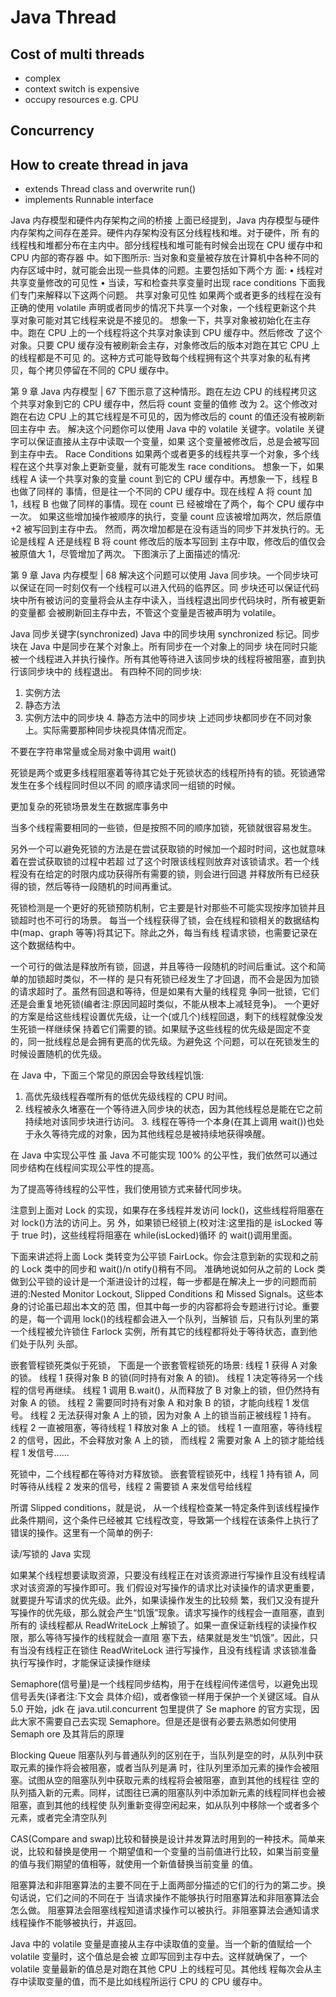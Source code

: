 # Java Thread


## Cost of multi threads

- complex
- context switch is expensive
- occupy resources e.g. CPU

## Concurrency


## How to create thread in java

- extends Thread class and overwrite run()
- implements Runnable interface 


Java 内存模型和硬件内存架构之间的桥接
上面已经提到，Java 内存模型与硬件内存架构之间存在差异。硬件内存架构没有区分线程栈和堆。对于硬件，所 有的线程栈和堆都分布在主内中。部分线程栈和堆可能有时候会出现在 CPU 缓存中和 CPU 内部的寄存器 中。如下图所示:
当对象和变量被存放在计算机中各种不同的内存区域中时，就可能会出现一些具体的问题。主要包括如下两个方
面:
• 线程对共享变量修改的可见性
• 当读，写和检查共享变量时出现 race conditions
下面我们专门来解释以下这两个问题。 共享对象可见性
如果两个或者更多的线程在没有正确的使用 volatile 声明或者同步的情况下共享一个对象，一个线程更新这个共 享对象可能对其它线程来说是不接见的。
想象一下，共享对象被初始化在主存中。跑在 CPU 上的一个线程将这个共享对象读到 CPU 缓存中。然后修改 了这个对象。只要 CPU 缓存没有被刷新会主存，对象修改后的版本对跑在其它 CPU 上的线程都是不可见 的。这种方式可能导致每个线程拥有这个共享对象的私有拷贝，每个拷贝停留在不同的 CPU 缓存中。
 
第 9 章 Java 内存模型 | 67
 下图示意了这种情形。跑在左边 CPU 的线程拷贝这个共享对象到它的 CPU 缓存中，然后将 count 变量的值修 改为 2。这个修改对跑在右边 CPU 上的其它线程是不可见的，因为修改后的 count 的值还没有被刷新回主存中 去。
解决这个问题你可以使用 Java 中的 volatile 关键字。volatile 关键字可以保证直接从主存中读取一个变量，如果 这个变量被修改后，总是会被写回到主存中去。
Race Conditions
如果两个或者更多的线程共享一个对象，多个线程在这个共享对象上更新变量，就有可能发生 race conditions。
想象一下，如果线程 A 读一个共享对象的变量 count 到它的 CPU 缓存中。再想象一下，线程 B 也做了同样的 事情，但是往一个不同的 CPU 缓存中。现在线程 A 将 count 加 1，线程 B 也做了同样的事情。现在 count 已 经被增在了两个，每个 CPU 缓存中一次。
如果这些增加操作被顺序的执行，变量 count 应该被增加两次，然后原值+2 被写回到主存中去。
然而，两次增加都是在没有适当的同步下并发执行的。无论是线程 A 还是线程 B 将 count 修改后的版本写回到 主存中取，修改后的值仅会被原值大 1，尽管增加了两次。
下图演示了上面描述的情况:
   
第 9 章 Java 内存模型 | 68
 解决这个问题可以使用 Java 同步块。一个同步块可以保证在同一时刻仅有一个线程可以进入代码的临界区。同 步块还可以保证代码块中所有被访问的变量将会从主存中读入，当线程退出同步代码块时，所有被更新的变量都 会被刷新回主存中去，不管这个变量是否被声明为 volatile。


Java 同步关键字(synchronized)
Java 中的同步块用 synchronized 标记。同步块在 Java 中是同步在某个对象上。所有同步在一个对象上的同步 块在同时只能被一个线程进入并执行操作。所有其他等待进入该同步块的线程将被阻塞，直到执行该同步块中的 线程退出。
有四种不同的同步块:
1. 实例方法
2. 静态方法
3. 实例方法中的同步块 4. 静态方法中的同步块
上述同步块都同步在不同对象上。实际需要那种同步块视具体情况而定。

不要在字符串常量或全局对象中调用 wait()

死锁是两个或更多线程阻塞着等待其它处于死锁状态的线程所持有的锁。死锁通常发生在多个线程同时但以不同
的顺序请求同一组锁的时候。


更加复杂的死锁场景发生在数据库事务中

当多个线程需要相同的一些锁，但是按照不同的顺序加锁，死锁就很容易发生。

另外一个可以避免死锁的方法是在尝试获取锁的时候加一个超时时间，这也就意味着在尝试获取锁的过程中若超 过了这个时限该线程则放弃对该锁请求。若一个线程没有在给定的时限内成功获得所有需要的锁，则会进行回退 并释放所有已经获得的锁，然后等待一段随机的时间再重试。


死锁检测是一个更好的死锁预防机制，它主要是针对那些不可能实现按序加锁并且锁超时也不可行的场景。
每当一个线程获得了锁，会在线程和锁相关的数据结构中(map、graph 等等)将其记下。除此之外，每当有线 程请求锁，也需要记录在这个数据结构中。


一个可行的做法是释放所有锁，回退，并且等待一段随机的时间后重试。这个和简单的加锁超时类似，不一样的
是只有死锁已经发生了才回退，而不会是因为加锁的请求超时了。虽然有回退和等待，但是如果有大量的线程竞
争同一批锁，它们还是会重复地死锁(编者注:原因同超时类似，不能从根本上减轻竞争)。
一个更好的方案是给这些线程设置优先级，让一个(或几个)线程回退，剩下的线程就像没发生死锁一样继续保
持着它们需要的锁。如果赋予这些线程的优先级是固定不变的，同一批线程总是会拥有更高的优先级。为避免这
个问题，可以在死锁发生的时候设置随机的优先级。

在 Java 中，下面三个常见的原因会导致线程饥饿:
1. 高优先级线程吞噬所有的低优先级线程的 CPU 时间。
2. 线程被永久堵塞在一个等待进入同步块的状态，因为其他线程总是能在它之前持续地对该同步块进行访问。 3. 线程在等待一个本身(在其上调用 wait())也处于永久等待完成的对象，因为其他线程总是被持续地获得唤醒。


在 Java 中实现公平性
虽 Java 不可能实现 100% 的公平性，我们依然可以通过同步结构在线程间实现公平性的提高。

为了提高等待线程的公平性，我们使用锁方式来替代同步块。

注意到上面对 Lock 的实现，如果存在多线程并发访问 lock()，这些线程将阻塞在对 lock()方法的访问上。另 外，如果锁已经锁上(校对注:这里指的是 isLocked 等于 true 时)，这些线程将阻塞在 while(isLocked)循环 的 wait()调用里面。


下面来讲述将上面 Lock 类转变为公平锁 FairLock。你会注意到新的实现和之前的 Lock 类中的同步和 wait()/n otify()稍有不同。
准确地说如何从之前的 Lock 类做到公平锁的设计是一个渐进设计的过程，每一步都是在解决上一步的问题而前 进的:Nested Monitor Lockout, Slipped Conditions 和 Missed Signals。这些本身的讨论虽已超出本文的范 围，但其中每一步的内容都将会专题进行讨论。重要的是，每一个调用 lock()的线程都会进入一个队列，当解锁 后，只有队列里的第一个线程被允许锁住 Farlock 实例，所有其它的线程都将处于等待状态，直到他们处于队列 头部。


嵌套管程锁死类似于死锁， 下面是一个嵌套管程锁死的场景:
线程 1 获得 A 对象的锁。
线程 1 获得对象 B 的锁(同时持有对象 A 的锁)。
线程 1 决定等待另一个线程的信号再继续。
线程 1 调用 B.wait()，从而释放了 B 对象上的锁，但仍然持有对象 A 的锁。
线程 2 需要同时持有对象 A 和对象 B 的锁，才能向线程 1 发信号。
线程 2 无法获得对象 A 上的锁，因为对象 A 上的锁当前正被线程 1 持有。 线程 2 一直被阻塞，等待线程 1 释放对象 A 上的锁。
线程 1 一直阻塞，等待线程 2 的信号，因此，不会释放对象 A 上的锁， 而线程 2 需要对象 A 上的锁才能给线程 1 发信号......

死锁中，二个线程都在等待对方释放锁。
嵌套管程锁死中，线程 1 持有锁 A，同时等待从线程 2 发来的信号，线程 2 需要锁 A 来发信号给线程 

所谓 Slipped conditions，就是说， 从一个线程检查某一特定条件到该线程操作此条件期间，这个条件已经被其 它线程改变，导致第一个线程在该条件上执行了错误的操作。这里有一个简单的例子:



读/写锁的 Java 实现


如果某个线程想要读取资源，只要没有线程正在对该资源进行写操作且没有线程请求对该资源的写操作即可。我 们假设对写操作的请求比对读操作的请求更重要，就要提升写请求的优先级。此外，如果读操作发生的比较频 繁，我们又没有提升写操作的优先级，那么就会产生“饥饿”现象。请求写操作的线程会一直阻塞，直到所有的 读线程都从 ReadWriteLock 上解锁了。如果一直保证新线程的读操作权限，那么等待写操作的线程就会一直阻 塞下去，结果就是发生“饥饿”。因此，只有当没有线程正在锁住 ReadWriteLock 进行写操作，且没有线程请 求该锁准备执行写操作时，才能保证读操作继续


Semaphore(信号量)是一个线程同步结构，用于在线程间传递信号，以避免出现信号丢失(译者注:下文会 具体介绍)，或者像锁一样用于保护一个关键区域。自从 5.0 开始，jdk 在 java.util.concurrent 包里提供了 Se maphore 的官方实现，因此大家不需要自己去实现 Semaphore。但是还是很有必要去熟悉如何使用 Semaph ore 及其背后的原理

Blocking Queue
阻塞队列与普通队列的区别在于，当队列是空的时，从队列中获取元素的操作将会被阻塞，或者当队列是满
时，往队列里添加元素的操作会被阻塞。试图从空的阻塞队列中获取元素的线程将会被阻塞，直到其他的线程往
空的队列插入新的元素。同样，试图往已满的阻塞队列中添加新元素的线程同样也会被阻塞，直到其他的线程使
队列重新变得空闲起来，如从队列中移除一个或者多个元素，或者完全清空队列

CAS(Compare and swap)比较和替换是设计并发算法时用到的一种技术。简单来说，比较和替换是使用一 个期望值和一个变量的当前值进行比较，如果当前变量的值与我们期望的值相等，就使用一个新值替换当前变量 的值。

阻塞算法和非阻塞算法的主要不同在于上面两部分描述的它们的行为的第二步。换句话说，它们之间的不同在于
当请求操作不能够执行时阻塞算法和非阻塞算法会怎么做。
阻塞算法会阻塞线程知道请求操作可以被执行。非阻塞算法会通知请求线程操作不能够被执行，并返回。


Java 中的 volatile 变量是直接从主存中读取值的变量。当一个新的值赋给一个 volatile 变量时，这个值总是会被 立即写回到主存中去。这样就确保了，一个 volatile 变量最新的值总是对跑在其他 CPU 上的线程可见。其他线 程每次会从主存中读取变量的值，而不是比如线程所运行 CPU 的 CPU 缓存中。


